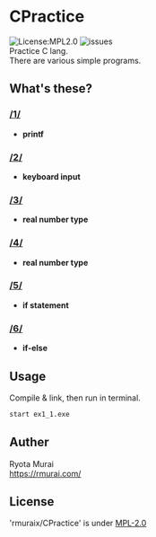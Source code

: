 # CPractice  
 ![License:MPL2.0](https://img.shields.io/github/license/rmuraix/CPractice)
 ![issues](https://img.shields.io/github/issues/rmuraix/CPractice)  
Practice C lang.  
There are various simple programs.  
## What's these?  
### [/1/](/1/)  
- **printf**  
### [/2/](/2/)  
- **keyboard input**  
### [/3/](/3/)  
- **real number type**
### [/4/](/4/)  
- **real number type**
### [/5/](/5/)  
- **if statement**  
### [/6/](/6/)
- **if-else**
## Usage  
Compile & link, then run in terminal.
```bash
start ex1_1.exe
```
## Auther  
 Ryota Murai  
 https://rmurai.com/  
## License  
 'rmuraix/CPractice' is under [MPL-2.0](/LICENSE)  